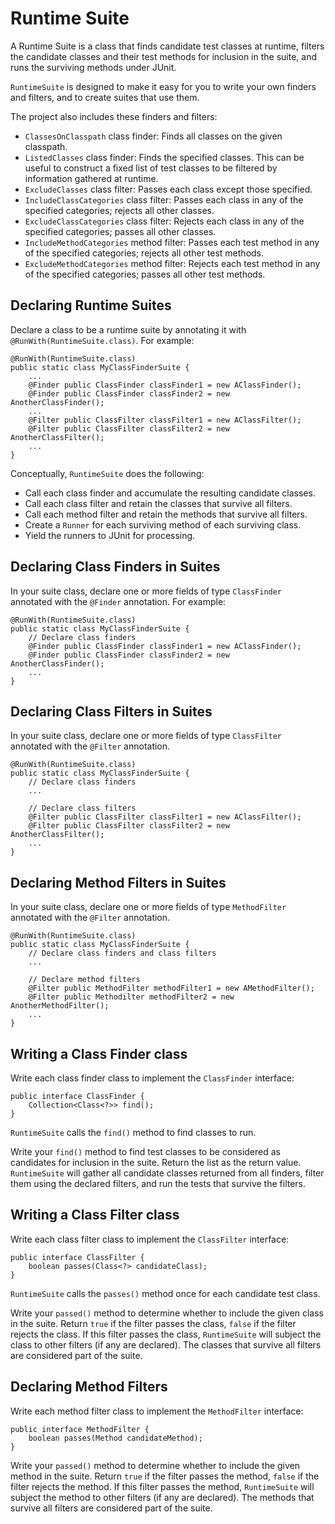 # Runtime Suite

A Runtime Suite is a class that finds candidate test classes at runtime, filters the candidate classes and their test methods for inclusion in the suite, and runs the surviving methods under JUnit.

`RuntimeSuite` is designed to make it easy for you to write your own finders and filters, and to create suites that use them.

The project also includes these finders and filters:

 * `ClassesOnClasspath` class finder: Finds all classes on the given classpath.
 * `ListedClasses` class finder: Finds the specified classes. This can be useful to construct a fixed list of test classes to be filtered by information gathered at runtime.
 * `ExcludeClasses` class filter: Passes each class except those specified.
 * `IncludeClassCategories` class filter: Passes each class in any of the specified categories; rejects all other classes.
 * `ExcludeClassCategories` class filter: Rejects each class in any of the specified categories; passes all other classes.
  * `IncludeMethodCategories` method filter: Passes each test method in any of the specified categories; rejects all other test methods.
 * `ExcludeMethodCategories` method filter: Rejects each test method in any of the specified categories; passes all other test methods.

## Declaring Runtime Suites

Declare a class to be a runtime suite by annotating it with `@RunWith(RuntimeSuite.class)`. For example:

    @RunWith(RuntimeSuite.class)
    public static class MyClassFinderSuite {
        ...
    	@Finder public ClassFinder classFinder1 = new AClassFinder();
    	@Finder public ClassFinder classFinder2 = new AnotherClassFinder();
    	...
    	@Filter public ClassFilter classFilter1 = new AClassFilter();
    	@Filter public ClassFilter classFilter2 = new AnotherClassFilter();
    	...
    }

Conceptually, `RuntimeSuite` does the following:

* Call each class finder and accumulate the resulting candidate classes.
* Call each class filter and retain the classes that survive all filters.
* Call each method filter and retain the methods that survive all filters.
* Create a `Runner` for each surviving method of each surviving class.
* Yield the runners to JUnit for processing.

## Declaring Class Finders in Suites

In your suite class, declare one or more fields of type `ClassFinder` annotated with the `@Finder` annotation. For example:

    @RunWith(RuntimeSuite.class)
    public static class MyClassFinderSuite {
        // Declare class finders
    	@Finder public ClassFinder classFinder1 = new AClassFinder();
    	@Finder public ClassFinder classFinder2 = new AnotherClassFinder();
    	...
    }

## Declaring Class Filters in Suites

In your suite class, declare one or more fields of type `ClassFilter` annotated with the `@Filter` annotation.

    @RunWith(RuntimeSuite.class)
    public static class MyClassFinderSuite {
        // Declare class finders
        ...

        // Declare class filters
    	@Filter public ClassFilter classFilter1 = new AClassFilter();
    	@Filter public ClassFilter classFilter2 = new AnotherClassFilter();
    	...
    }


## Declaring Method Filters in Suites

In your suite class, declare one or more fields of type `MethodFilter` annotated with the `@Filter` annotation.

    @RunWith(RuntimeSuite.class)
    public static class MyClassFinderSuite {
        // Declare class finders and class filters
        ...
        
        // Declare method filters
        @Filter public MethodFilter methodFilter1 = new AMethodFilter();
        @Filter public Methodilter methodFilter2 = new AnotherMethodFilter();
        ...
    }


## Writing a Class Finder class

Write each class finder class to implement the `ClassFinder` interface:

    public interface ClassFinder {
        Collection<Class<?>> find();
    }

`RuntimeSuite` calls the `find()` method to find classes to run.

Write your `find()` method to find test classes to be considered as candidates for inclusion in the suite. Return the list as the return value. `RuntimeSuite` will gather all candidate classes returned from all finders, filter them using the declared filters, and run the tests that survive the filters.


## Writing a Class Filter class

Write each class filter class to implement the `ClassFilter` interface:

    public interface ClassFilter {
        boolean passes(Class<?> candidateClass);
    }

`RuntimeSuite` calls the `passes()` method once for each candidate test class.

Write your `passed()` method to determine whether to include the given class in the suite. Return `true` if the filter passes the class, `false` if the filter rejects the class. If this filter passes the class, `RuntimeSuite` will subject the class to other filters (if any are declared). The classes that survive all filters are considered part of the suite.

## Declaring Method Filters

Write each method filter class to implement the `MethodFilter` interface:

    public interface MethodFilter {
        boolean passes(Method candidateMethod);
    }

Write your `passed()` method to determine whether to include the given method in the suite. Return `true` if the filter passes the method, `false` if the filter rejects the method. If this filter passes the method, `RuntimeSuite` will subject the method to other filters (if any are declared). The methods that survive all filters are considered part of the suite.